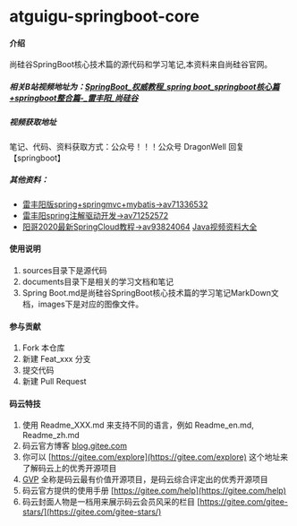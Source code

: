 # atguigu-springboot-core

#### 介绍
尚硅谷SpringBoot核心技术篇的源代码和学习笔记,本资料来自尚硅谷官网。

##### 相关B站视频地址为：[SpringBoot_权威教程_spring boot_springboot核心篇+springboot整合篇-_雷丰阳_尚硅谷](https://www.bilibili.com/video/BV1Et411Y7tQ?from=search&seid=16674639868500485848)

##### 视频获取地址
笔记、代码、资料获取方式：公众号！！！公众号 DragonWell 回复【springboot】

##### 其他资料：
* [雷丰阳版spring+springmvc+mybatis->av71336532](https://www.bilibili.com/video/av71336532)
* [雷丰阳spring注解驱动开发->av71252572](https://www.bilibili.com/video/av71252572)
* [阳哥2020最新SpringCloud教程->av93824064](https://www.bilibili.com/video/av93824064)
[Java视频资料大全](https://space.bilibili.com/14163840)



#### 使用说明

1.  sources目录下是源代码
2.  documents目录下是相关的学习文档和笔记
3.  Spring Boot.md是尚硅谷SpringBoot核心技术篇的学习笔记MarkDown文档，images下是对应的图像文件。

#### 参与贡献

1.  Fork 本仓库
2.  新建 Feat_xxx 分支
3.  提交代码
4.  新建 Pull Request


#### 码云特技

1.  使用 Readme\_XXX.md 来支持不同的语言，例如 Readme\_en.md, Readme\_zh.md
2.  码云官方博客 [blog.gitee.com](https://blog.gitee.com)
3.  你可以 [https://gitee.com/explore](https://gitee.com/explore) 这个地址来了解码云上的优秀开源项目
4.  [GVP](https://gitee.com/gvp) 全称是码云最有价值开源项目，是码云综合评定出的优秀开源项目
5.  码云官方提供的使用手册 [https://gitee.com/help](https://gitee.com/help)
6.  码云封面人物是一档用来展示码云会员风采的栏目 [https://gitee.com/gitee-stars/](https://gitee.com/gitee-stars/)
